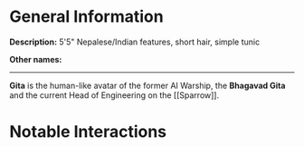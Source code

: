 # General Information
**Description:**  5'5" Nepalese/Indian features, short hair, simple tunic

**Other names:** 

---
**Gita** is the human-like avatar of the former AI Warship, the **Bhagavad Gita** and the current Head of Engineering on the [[Sparrow]].

# Notable Interactions

